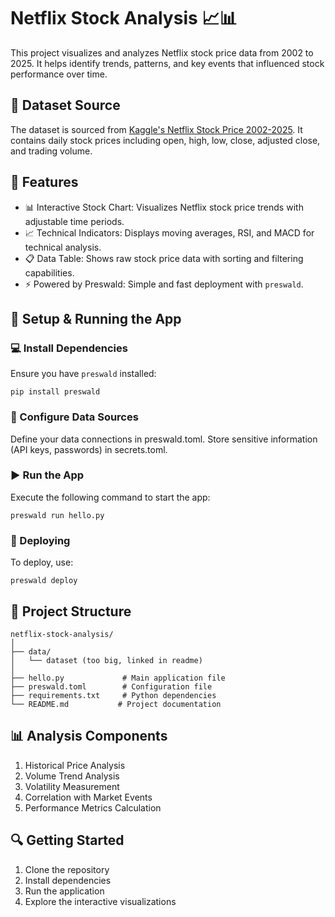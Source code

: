 # Netflix Stock Analysis 📈📊

This project visualizes and analyzes Netflix stock price data from 2002 to 2025. It helps identify trends, patterns, and key events that influenced stock performance over time.

## 📁 Dataset Source

The dataset is sourced from [Kaggle's Netflix Stock Price 2002-2025](https://www.kaggle.com/datasets/samithsachidanandan/netflix-stock-price-2002-2025/data). It contains daily stock prices including open, high, low, close, adjusted close, and trading volume.

## 🚀 Features

- 📊 Interactive Stock Chart: Visualizes Netflix stock price trends with adjustable time periods.
- 📈 Technical Indicators: Displays moving averages, RSI, and MACD for technical analysis.
- 📋 Data Table: Shows raw stock price data with sorting and filtering capabilities.
- ⚡ Powered by Preswald: Simple and fast deployment with `preswald`.

## 🔧 Setup & Running the App

### 💻 Install Dependencies

Ensure you have `preswald` installed:

```
pip install preswald
```

### 🔄 Configure Data Sources

Define your data connections in preswald.toml. Store sensitive information (API keys, passwords) in secrets.toml.

### ▶️ Run the App

Execute the following command to start the app:

```
preswald run hello.py
```

### 🚢 Deploying

To deploy, use:

```
preswald deploy
```

## 📝 Project Structure

```
netflix-stock-analysis/
│
├── data/
│   └── dataset (too big, linked in readme)
│
├── hello.py             # Main application file
├── preswald.toml        # Configuration file
├── requirements.txt     # Python dependencies
└── README.md           # Project documentation
```

## 📊 Analysis Components

1. Historical Price Analysis
2. Volume Trend Analysis
3. Volatility Measurement
4. Correlation with Market Events
5. Performance Metrics Calculation

## 🔍 Getting Started

1. Clone the repository
2. Install dependencies
3. Run the application
4. Explore the interactive visualizations
